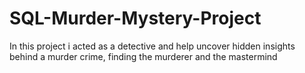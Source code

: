 # SQL-Murder-Mystery-Project
In this project i acted as a detective and help uncover hidden insights behind a murder crime, finding the murderer and the mastermind
